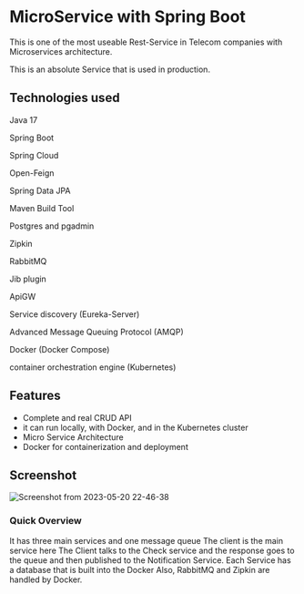 
# MicroService with Spring Boot

 This is one of the most useable Rest-Service in Telecom companies with Microservices architecture.

This is an absolute Service that is used in production.

## Technologies used

Java 17

Spring Boot

Spring Cloud

Open-Feign

Spring Data JPA

Maven Build Tool 

Postgres and pgadmin

Zipkin

RabbitMQ

Jib plugin

ApiGW

Service discovery (Eureka-Server)

Advanced Message Queuing Protocol (AMQP)

Docker (Docker Compose)

container orchestration engine (Kubernetes)

## Features

- Complete and real CRUD API
- it can run locally, with Docker, and in the Kubernetes cluster
- Micro Service Architecture
- Docker for containerization and deployment


## Screenshot
![Screenshot from 2023-05-20 22-46-38](https://github.com/Farzan-Far/MicroService/assets/74488136/c9224e48-b709-497d-acdb-57b27ed57c9e)


### Quick Overview

It has three main services and one message queue 
The client is the main service here 
The Client talks to the Check service and the response goes to the queue and then published to the Notification Service.
Each Service has a database that is built into the Docker
Also, RabbitMQ and Zipkin are handled by Docker.








